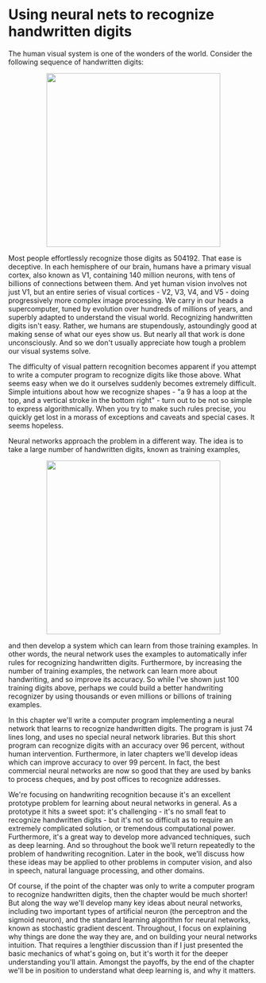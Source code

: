 # Using neural nets to recognize handwritten digits


The human visual system is one of the wonders of the world. Consider the following sequence of handwritten digits:

<p align="center">
  <img src="http://neuralnetworksanddeeplearning.com/images/digits.png" width="350"/><br></i>
</p>

Most people effortlessly recognize those digits as 504192. That ease is deceptive. In each hemisphere of our brain, humans have a primary visual cortex, also known
as V1, containing 140 million neurons, with tens of billions of connections between them. And yet human vision involves not just V1, but an entire series of visual
cortices - V2, V3, V4, and V5 - doing progressively more complex image processing. We carry in our heads a supercomputer, tuned by evolution over hundreds of
millions of years, and superbly adapted to understand the visual world. Recognizing handwritten digits isn't easy. Rather, we humans are stupendously, astoundingly
good at making sense of what our eyes show us. But nearly all that work is done unconsciously. And so we don't usually appreciate how tough a problem our visual
systems solve.

The difficulty of visual pattern recognition becomes apparent if you attempt to write a computer program to recognize digits like those above. What seems easy when
we do it ourselves suddenly becomes extremely difficult. Simple intuitions about how we recognize shapes - "a 9 has a loop at the top, and a vertical stroke in the
bottom right" - turn out to be not so simple to express algorithmically. When you try to make such rules precise, you quickly get lost in a morass of exceptions and
caveats and special cases. It seems hopeless.

Neural networks approach the problem in a different way. 
The idea is to take a large number of handwritten digits, known as training examples,

<p align="center">
  <img src="http://neuralnetworksanddeeplearning.com/images/mnist_100_digits.png" width="350"/><br></i>
</p>

and then develop a system which can learn from those training examples. In other words, the neural network uses the examples to automatically infer rules for
recognizing handwritten digits. Furthermore, by increasing the number of training examples, the network can learn more about handwriting, and so improve its
accuracy. So while I've shown just 100 training digits above, perhaps we could build a better handwriting recognizer by using thousands or even millions or billions
of training examples.

In this chapter we'll write a computer program implementing a neural network that learns to recognize handwritten digits. The program is just 74 lines long, and
uses no special neural network libraries. But this short program can recognize digits with an accuracy over 96 percent, without human intervention. Furthermore, in
later chapters we'll develop ideas which can improve accuracy to over 99 percent. In fact, the best commercial neural networks are now so good that they are used by
banks to process cheques, and by post offices to recognize addresses.

We're focusing on handwriting recognition because it's an excellent prototype problem for learning about neural networks in general. As a prototype it hits a sweet
spot: it's challenging - it's no small feat to recognize handwritten digits - but it's not so difficult as to require an extremely complicated solution, or
tremendous computational power. Furthermore, it's a great way to develop more advanced techniques, such as deep learning. And so throughout the book we'll return
repeatedly to the problem of handwriting recognition. Later in the book, we'll discuss how these ideas may be applied to other problems in computer vision, and also
in speech, natural language processing, and other domains.

Of course, if the point of the chapter was only to write a computer program to recognize handwritten digits, then the chapter would be much shorter! But along the
way we'll develop many key ideas about neural networks, including two important types of artificial neuron (the perceptron and the sigmoid neuron), and the standard
learning algorithm for neural networks, known as stochastic gradient descent. Throughout, I focus on explaining why things are done the way they are, and on
building your neural networks intuition. That requires a lengthier discussion than if I just presented the basic mechanics of what's going on, but it's worth it for
the deeper understanding you'll attain. Amongst the payoffs, by the end of the chapter we'll be in position to understand what deep learning is, and why it matters.

